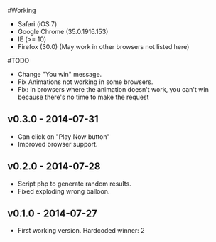 #Working
- Safari (iOS 7)
- Google Chrome (35.0.1916.153)
- IE (>= 10)
- Firefox (30.0)
(May work in other browsers not listed here)

#TODO
- Change "You win" message.
- Fix Animations not working in some browsers.
- Fix: In browsers where the animation doesn't work, you can't win because there's no time to make the request

## v0.3.0 - 2014-07-31
- Can click on "Play Now button"
- Improved browser support.

## v0.2.0 - 2014-07-28
- Script php to generate random results.
- Fixed exploding wrong balloon.

## v0.1.0 - 2014-07-27
- First working version. Hardcoded winner: 2
